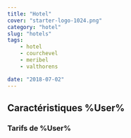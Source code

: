 ```yaml
---
title: "Hotel"
cover: "starter-logo-1024.png"
category: "hotel"
slug: "hotels"
tags:
    - hotel
    - courchevel
    - meribel
    - valthorens

date: "2018-07-02"
---
```


## Caractéristiques %User%
 
### Tarifs de %User%